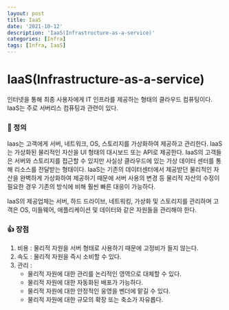 ```yaml
---
layout: post
title: IaaS
date: '2021-10-12'
description: 'IaaS(Infrastructure-as-a-service)'
categories: [Infra]
tags: [Infra, IaaS]
---
```

# IaaS(Infrastructure-as-a-service)

인터넷을 통해 최종 사용자에게 IT 인프라를 제공하는 형태의 클라우드 컴퓨팅이다. IaaS는 주로 서버리스 컴퓨팅과 관련이 있다.

### 📌 정의

Iaas는 고객에게 서버, 네트워크, OS, 스토리지를 가상화하여 제공하고 관리한다. IaaS는 가상화된 물리적인 자산을 UI 형태의 대시보드 또는 API로 제공한다. IaaS의 고객들은 서버와 스토리지를 접근할 수 있지만 사실상 클라우드에 있는 가상 데이터 센터를 통해 리소스를 전달받는 형태이다. IaaS는 기존의 데이터센터에서 제공받던 물리적인 자산을 완벽하게 가상화하여 제공하기 때문에 서버 사용의 변경 등 물리적 자산의 수정이 필요한 경우 기존의 방식에 비해 훨씬 빠른 대응이 가능하다.

IaaS의 제공업체는 서버, 하드 드라이브, 네트워킹, 가상화 및 스토리지를 관리하며 고객은 OS, 미들웨어, 애플리케이션 및 데이터와 같은 자원들을 관리해야 한다.

### 👍 장점

1. 비용 : 물리적 자원을 서버 형태로 사용하기 때문에 고정비가 들지 않는다.
2. 속도 : 물리적 자원을 즉시 소비할 수 있다.
3. 관리 : 
   - 물리적 자원에 대한 관리를 논리적인 영역으로 대체할 수 있다.
   - 물리적 자원에 대한 자동화된 배포가 가능하다.
   - 물리적 자원에 대한 안정적인 웅영을 벤더에 맡길 수 있다.
   - 물리적 자원에 대한 규모의 확장 또는 축소가 자유롭다.